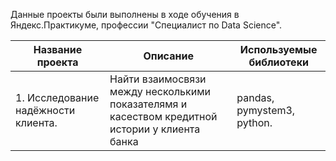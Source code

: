 Данные проекты были выполнены в ходе обучения в Яндекс.Практикуме, профессии "Специалист по Data Science".

|Название проекта|	Описание	|Используемые библиотеки|
| ------------- | ------------- |-----------------|
|1. Исследование надёжности клиента.|	Найти взаимосвязи между несколькими показателямя и касеством кредитной истории у клиента банка|	pandas, pymystem3, python.|

